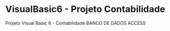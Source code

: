 # VisualBasic6 - Projeto Contabilidade
 Projeto Visual Basic 6 - Contabilidade
BANCO DE DADOS ACCESS
